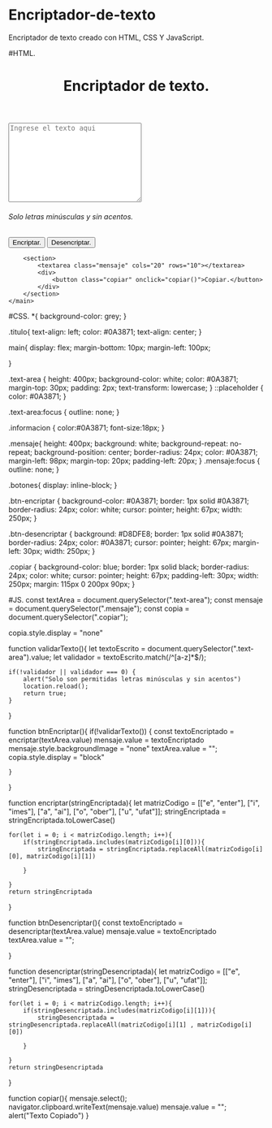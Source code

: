 # Encriptador-de-texto
Encriptador de texto creado con HTML, CSS Y JavaScript.

#HTML.
<!DOCTYPE html>
<html lang="en">
<head>
    <meta charset="UTF-8">
    <meta http-equiv="X-UA-Compatible" content="IE=edge">
    <meta name="viewport" content="width=device-width, initial-scale=1.0">
    <link rel="stylesheet" href="Enc.css">
    <link rel="preconnect" href="https://fonts.googleapis.com">
    <link rel="preconnect" href="https://fonts.gstatic.com" crossorigin>
    <link href="https://fonts.googleapis.com/css2?family=Inter:wght@200;400&display=swap" rel="stylesheet">
    <title>Encriptador.</title> 
</head>
<body>
    <header>
        <h1 class="titulo">Encriptador de texto.</h1>
    </header>
    <main>
        <section>
            <textarea class="text-area" cols="30" rows="10" placeholder="Ingrese el texto aqui"></textarea>
            <div>
                <h6 class="informacion">Solo letras minúsculas y sin acentos.</h6>
            </div>
            <div class="botones">
                <button class="btn-encriptar" onclick="btnEncriptar()">Encriptar.</button>
                <button class="btn-desencriptar" onclick="btnDesencriptar()">Desencriptar.</button>
            </div>
        </section>
        
        <section>
            <textarea class="mensaje" cols="20" rows="10"></textarea>
            <div>
                <button class="copiar" onclick="copiar()">Copiar.</button>
            </div>
        </section>
    </main>
<script src="Enc.js"></script>
</body>
</html>

#CSS.
*{
    background-color: grey;
}

.titulo{
    text-align: left;
    color: #0A3871;
    text-align: center;
}

main{
    display: flex;
    margin-bottom: 10px;
    margin-left: 100px;
    
}

.text-area {
    height: 400px;
    background-color: white;
    color: #0A3871;
    margin-top: 30px;
    padding: 2px;
    text-transform: lowercase;
}
::placeholder { color: #0A3871; }

.text-area:focus {
      outline: none;
}

.informacion {
        color:#0A3871;
        font-size:18px;
}

.mensaje{
    height: 400px;
    background: white;
    background-repeat: no-repeat;
    background-position: center;
    border-radius: 24px;
    color: #0A3871;
    margin-left: 98px;
    margin-top: 20px;
    padding-left: 20px;
}
.mensaje:focus {
    outline: none;
}

.botones{
    display: inline-block;
}

.btn-encriptar {
    background-color: #0A3871;
    border: 1px solid #0A3871;
    border-radius: 24px;
    color: white;
    cursor: pointer;
    height: 67px;
    width: 250px;
}

.btn-desencriptar {
    background: #D8DFE8;
    border: 1px solid #0A3871;
    border-radius: 24px;
    color: #0A3871;
    cursor: pointer;
    height: 67px;
    margin-left: 30px;
    width: 250px; 
}

.copiar {
    background-color: blue;
    border: 1px solid black;
    border-radius: 24px;
    color: white;
    cursor: pointer;
    height: 67px;
    padding-left: 30px;
    width: 250px;
    margin: 115px 0 200px 90px;
}

#JS.
const textArea = document.querySelector(".text-area");
const mensaje = document.querySelector(".mensaje");
const copia = document.querySelector(".copiar");

copia.style.display = "none"

function validarTexto(){
    let textoEscrito = document.querySelector(".text-area").value;
    let validador = textoEscrito.match(/^[a-z]*$/);

    if(!validador || validador === 0) {
        alert("Solo son permitidas letras minúsculas y sin acentos")
        location.reload();
        return true; 
    }
}

function btnEncriptar(){
    if(!validarTexto()) {
        const textoEncriptado = encriptar(textArea.value)
        mensaje.value = textoEncriptado
        mensaje.style.backgroundImage = "none"
        textArea.value = "";
        copia.style.display = "block"
    
    }
}

function encriptar(stringEncriptada){
    let matrizCodigo = [["e", "enter"], ["i", "imes"], ["a", "ai"], ["o", "ober"], ["u", "ufat"]];
    stringEncriptada = stringEncriptada.toLowerCase()

    for(let i = 0; i < matrizCodigo.length; i++){
        if(stringEncriptada.includes(matrizCodigo[i][0])){
            stringEncriptada = stringEncriptada.replaceAll(matrizCodigo[i][0], matrizCodigo[i][1])

        }

    }
    return stringEncriptada
}

function btnDesencriptar(){
    const textoEncriptado = desencriptar(textArea.value)
    mensaje.value = textoEncriptado
    textArea.value = "";
    
}

function desencriptar(stringDesencriptada){
    let matrizCodigo = [["e", "enter"], ["i", "imes"], ["a", "ai"], ["o", "ober"], ["u", "ufat"]];
    stringDesencriptada = stringDesencriptada.toLowerCase()

    for(let i = 0; i < matrizCodigo.length; i++){
        if(stringDesencriptada.includes(matrizCodigo[i][1])){
            stringDesencriptada = stringDesencriptada.replaceAll(matrizCodigo[i][1] , matrizCodigo[i][0])

        }

    }
    return stringDesencriptada
}

function copiar(){
    mensaje.select();
    navigator.clipboard.writeText(mensaje.value)
    mensaje.value = "";
    alert("Texto Copiado")
}

